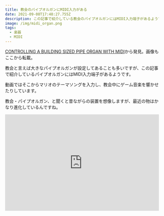 ```yaml
---
title: 教会のパイプオルガンにMIDI入力がある
date: 2021-09-08T17:48:27.755Z
description: この記事で紹介している教会のパイプオルガンにはMIDI入力端子があるようです。
image: /img/midi_organ.png
tags:
  - 楽器
  - MIDI
---
```

[CONTROLLING A BUILDING SIZED PIPE ORGAN WITH MIDI](https://hackaday.com/2020/04/09/controlling-a-building-sized-pipe-organ-with-midi/)から発見。画像もここから転載。

教会と言えば大きなパイプオルガンが設定してあることも多いですが、この記事で紹介しているパイプオルガンにはMIDI入力端子があるようです。

動画ではそこからマリオのテーマソングを入力し、教会中にゲーム音楽を響かせたりしています。

教会・パイプオルガン、と聞くと昔ながらの装置を想像しますが、最近の物はかなり進化しているんですね。

<iframe width="100%" height="315" src="https://www.youtube.com/embed/SQHdFAm7g7E?start=751" title="YouTube video player" frameborder="0" allow="accelerometer; autoplay; clipboard-write; encrypted-media; gyroscope; picture-in-picture" allowfullscreen></iframe>
